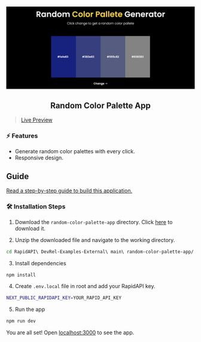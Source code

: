 ![cover](assets/cover.png)

<div align="center">
	<h2>Random Color Palette App</h2>
</div>

> [Live Preview](https://rapidapi-example-color-palette-app.vercel.app/)

### ⚡️ Features

- Generate random color palettes with every click.
- Responsive design.

## Guide

[Read a step-by-step guide to build this application.](https://rapidapi.com/guides/build-color-palette-app)

### 🛠️ Installation Steps

1. Download the `random-color-palette-app` directory. Click [here](https://download-directory.github.io/?url=https://github.com/RapidAPI/DevRel-Examples-External/tree/main/random-color-palette-app) to download it.

2. Unzip the downloaded file and navigate to the working directory.

```bash
cd RapidAPI\ DevRel-Examples-External\ main\ random-color-palette-app/
```

3. Install dependencies

```bash
npm install
```

4. Create `.env.local` file in root and add your RapidAPI key.

```bash
NEXT_PUBLIC_RAPIDAPI_KEY=YOUR_RAPID_API_KEY
```

5. Run the app

```bash
npm run dev
```

You are all set! Open [localhost:3000](http://localhost:3000/) to see the app.
